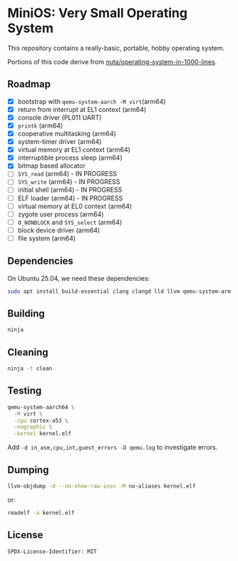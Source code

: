 # MiniOS: Very Small Operating System

This repository contains a really-basic, portable, hobby operating system.

Portions of this code derive from [nuta/operating-system-in-1000-lines](
https://github.com/nuta/operating-system-in-1000-lines).

## Roadmap

- [x] bootstrap with `qemu-system-aarch -M virt`(arm64)
- [x] return from interrupt at EL1 context (arm64)
- [x] console driver (PL011 UART)
- [x] `printk` (arm64)
- [x] cooperative multitasking (arm64)
- [x] system-timer driver (arm64)
- [x] virtual memory at EL1 context (arm64)
- [x] interruptible process sleep (arm64)
- [x] bitmap based allocator
- [ ] `SYS_read` (arm64) - IN PROGRESS
- [ ] `SYS_write` (arm64) - IN PROGRESS
- [ ] initial shell (arm64) - IN PROGRESS
- [ ] ELF loader (arm64) - IN PROGRESS
- [ ] virtual memory at EL0 context (arm64)
- [ ] zygote user process (arm64)
- [ ] `O_NONBLOCK` and `SYS_select` (arm64)
- [ ] block device driver (arm64)
- [ ] file system (arm64)

## Dependencies

On Ubuntu 25.04, we need these dependencies:

```bash
sudo apt install build-essential clang clangd lld llvm qemu-system-arm
```

## Building

```bash
ninja
```

## Cleaning

```bash
ninja -t clean
```

## Testing

```bash
qemu-system-aarch64 \
  -M virt \
  -cpu cortex-a53 \
  -nographic \
  -kernel kernel.elf
```

Add `-d in_asm,cpu,int,guest_errors -D qemu.log` to investigate errors.

## Dumping

```bash
llvm-objdump -d --no-show-raw-insn -M no-aliases kernel.elf
```

or:

```bash
readelf -a kernel.elf
```

## License

```
SPDX-License-Identifier: MIT
```
